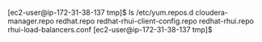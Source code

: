 [ec2-user@ip-172-31-38-137 tmp]$ ls /etc/yum.repos.d
cloudera-manager.repo  redhat.repo  redhat-rhui-client-config.repo  redhat-rhui.repo  rhui-load-balancers.conf
[ec2-user@ip-172-31-38-137 tmp]$ 